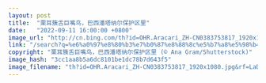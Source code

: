```yaml
---
layout: post
title:  "栗耳簇舌巨嘴鸟，巴西潘塔纳尔保护区里"
date:   "2022-09-11 16:00:00 +0800"
image_url: "http://cn.bing.com/th?id=OHR.Aracari_ZH-CN0383753817_1920x1080.jpg&rf=LaDigue_1920x1080.jpg&pid=hp"
link: "/search?q=%e6%a0%97%e8%80%b3%e7%b0%87%e8%88%8c%e5%b7%a8%e5%98%b4%e9%b8%9f&form=hpcapt&mkt=zh-cn"
copyright: "栗耳簇舌巨嘴鸟，巴西潘塔纳尔保护区里 (© Ana Gram/Shutterstock)"
image_hash: "3cc1aa8b5a6dc8101be1dc78b7d643f5"
image_filename: "th?id=OHR.Aracari_ZH-CN0383753817_1920x1080.jpg&rf=LaDigue_1920x1080.jpg&pid=hp"
---
```

